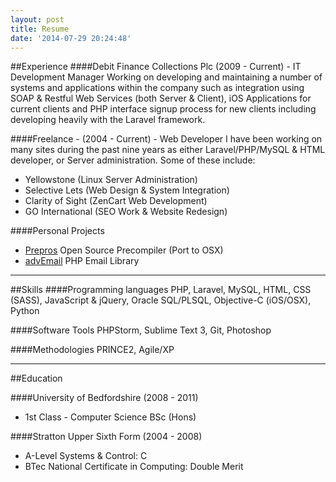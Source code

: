 ```yaml
---
layout: post
title: Resume
date: '2014-07-29 20:24:48'
---
```


##Experience
####Debit Finance Collections Plc (2009 - Current) - IT Development Manager
Working on developing and maintaining a number of systems and 
applications within the company such as integration using SOAP & Restful Web 
Services (both Server & Client), iOS Applications for current clients and PHP interface signup 
process for new clients including developing heavily with the Laravel framework.

####Freelance - (2004 - Current) - Web Developer
I have been working on many sites during the past nine years as either 
Laravel/PHP/MySQL &amp; HTML developer, or Server administration. Some of these 
include:

* Yellowstone (Linux Server Administration)
* Selective Lets (Web Design &amp; System Integration)
* Clarity of Sight (ZenCart Web Development)
* GO International (SEO Work &amp; Website Redesign)

####Personal Projects
* [Prepros](http://alphapixels.com/prepros/) Open Source Precompiler (Port to OSX)
* [advEmail](https://github.com/mattclements/advEmail) PHP Email Library

---

##Skills
####Programming languages
PHP, Laravel, MySQL, HTML, CSS (SASS), JavaScript & jQuery, Oracle SQL/PLSQL, Objective-C (iOS/OSX), Python

####Software Tools
PHPStorm, Sublime Text 3, Git, Photoshop

####Methodologies
PRINCE2, Agile/XP

---

##Education

####University of Bedfordshire (2008 - 2011)
* 1st Class - Computer Science BSc (Hons)

####Stratton Upper Sixth Form (2004 - 2008)
* A-Level Systems & Control: C
* BTec National Certificate in Computing: Double Merit